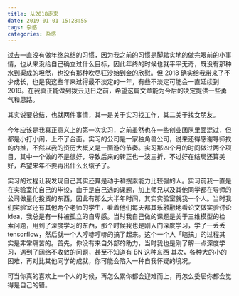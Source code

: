 ```yaml
---
title: 从2018走来
date: 2019-01-01 15:28:55
tags: 杂感
categories: 杂感
---
```


过去一直没有做年终总结的习惯，因为我之前的习惯是脚踏实地的做完眼前的小事情，也从来没给自己确立过什么目标，因此年终的时候也就平平无奇，既没有那种水到渠成的坦然，也没有那种吹尽狂沙始到金的欣慰。但 2018 确实给我带来了不少成长，也是我这些年来过得最不淡定的一年，有些不淡定可能会一直延续到 2019。在我真正能做到拨云见日之前，希望这篇文章能为今后的决定提供一些勇气和思路。

<!--more-->

其实说要总结，也就两件事情，其一是关于实习找工作，其二关于找女朋友。

今年应该是我真正意义上的第一次实习，之前虽然也在一些创业团队里面混过，但都是小打小闹，上不了台面。实习的公司是一家独角兽公司，说来还得感谢导师找的内推，不然以我的资历大概又是一面游的节奏。实习那四个月的时间做过两个项目，其中一个做的不是很好，导致后来的转正也一波三折，不过好在结局还算美好，希望来年不要再出什么幺蛾子了。

实习的过程让我发现自己其实还算是动手和搜索能力比较强的人。实习前我一直是在实验室忙自己的毕设，由于是自己选的课题，加上师兄以及其他同学都在导师的公司做量化投资的东西，因此有那么大半年时间，其实实验室就我一个人。当时我们实验室还有其他两个老师的学生，看着他们每天都其乐融融地看论文做实验讨论 idea，我总是有一种被孤立的自卑感。当时我自己做的课题是关于三维模型的检索问题，用到了深度学习的东西，那个时候我也是刚入门深度学习，学了一丢丢 tensorflow，然后就一个人哼哧哼哧的搞了起来。这个一个人「瞎搞」的过程其实是非常痛苦的。首先，你没有来自外部的助力，当时我也是刚了解一点深度学习，遇到了网络不收敛的问题，甚至不知道有 BN 这种东西      其次，各种大的小的困难，再对比其他同学的成就，你可能会陷入一种自我怀疑的境况。

可当你真的喜欢上一个人的时候，再怎么累你都会迎难而上，再怎么委屈你都会觉得是自己的错。